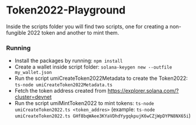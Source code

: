 # Token2022-Playground

Inside the scripts folder you will find two scripts, one for creating a non-fungible 2022 token and another to mint them.

### Running

- Install the packages by running: `npm install`
- Create a wallet inside script folder: `solana-keygen new --outfile my_wallet.json`
- Run the script umiCreateToken2022Metadata to create the Token2022: `ts-node umiCreateToken2022Metadata.ts`
- Fetch the token address created from https://explorer.solana.com/?cluster=devnet
- Run the script umiMintToken2022 to mint tokens: `ts-node umiCreateToken2022.ts <token_addres>` (example: `ts-node umiCreateToken2022.ts GHf8bqWAee3KYaVDhdYygqkpujK6wCZjWpDYPN8NX65i`)

